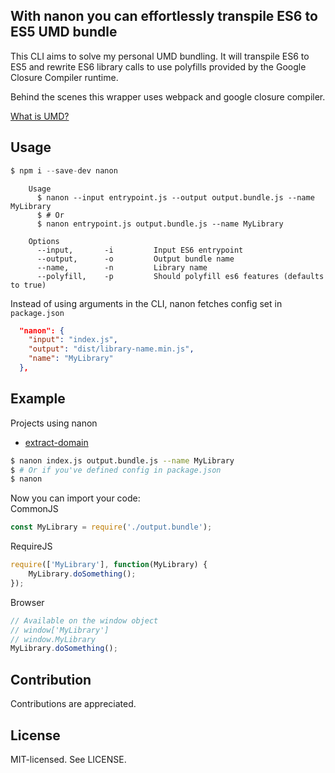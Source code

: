 With nanon you can effortlessly transpile ES6 to ES5 UMD bundle
--

This CLI aims to solve my personal UMD bundling. It will transpile ES6 to ES5 and rewrite ES6 library calls to use polyfills provided by the Google Closure Compiler runtime.

Behind the scenes this wrapper uses webpack and google closure compiler.


[What is UMD?](https://github.com/umdjs/umd)

Usage
--

```js
$ npm i --save-dev nanon
```

```
    Usage
      $ nanon --input entrypoint.js --output output.bundle.js --name MyLibrary
      $ # Or 
      $ nanon entrypoint.js output.bundle.js --name MyLibrary

    Options
      --input,       -i         Input ES6 entrypoint
      --output,      -o         Output bundle name
      --name,        -n         Library name
      --polyfill,    -p         Should polyfill es6 features (defaults to true)
```

Instead of using arguments in the CLI, nanon fetches config set in `package.json`
```json
  "nanon": {
    "input": "index.js",
    "output": "dist/library-name.min.js",
    "name": "MyLibrary"
  },
```

Example
--
Projects using nanon
* [extract-domain](https://github.com/bjarneo/extract-domain)

```bash
$ nanon index.js output.bundle.js --name MyLibrary
$ # Or if you've defined config in package.json
$ nanon
```

Now you can import your code:  
CommonJS
```js
const MyLibrary = require('./output.bundle');
```

RequireJS
```js
require(['MyLibrary'], function(MyLibrary) {
    MyLibrary.doSomething();
});
```

Browser
```js
// Available on the window object
// window['MyLibrary']
// window.MyLibrary
MyLibrary.doSomething();
```

Contribution
--
Contributions are appreciated.

License
--
MIT-licensed. See LICENSE.
